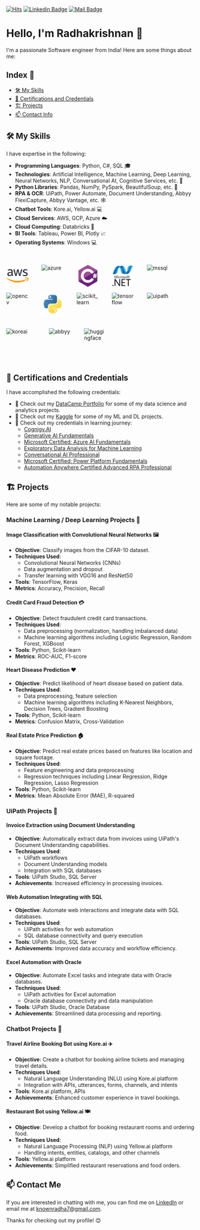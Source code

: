 [![Hits](https://hits.seeyoufarm.com/api/count/incr/badge.svg?url=https%3A%2F%2Fgithub.com%2Fdamodhar918&count_bg=%2379C83D&title_bg=%23555555&icon=steem.svg&icon_color=%23E7E7E7&title=hits&edge_flat=false)](https://github.com/Rkgithub2023)
[![Linkedin Badge](https://img.shields.io/badge/-LinkedIn-blue?logo=Linkedin&logoColor=white&link=https://www.linkedin.com/in/radhakrishnan-r-67474819b/)](https://www.linkedin.com/in/radhakrishnan-r-67474819b)
[![Mail Badge](https://img.shields.io/badge/Gmail-d14836?logo=Gmail&logoColor=white&link=mailto:knownradha7@gmail.com)](mailto:knownradha7@gmail.com)

# Hello, I'm Radhakrishnan 👋

I'm a passionate Software engineer from India! Here are some things about me:

## Index 📑
- [🛠️ My Skills](#%EF%B8%8F-my-skills)
- [🌱 Certifications and Credentials](#-certifications-and-credentials)
- [🏗️ Projects](#%EF%B8%8F-projects)
- [📫 Contact Info](#-contact-me)

## 🛠️ My Skills
I have expertise in the following:

- **Programming Languages**: Python, C#, SQL 🎓
- **Technologies**: Artificial Intelligence, Machine Learning, Deep Learning, Neural Networks, NLP, Conversational AI, Cognitive Services, etc. 🚀
- **Python Libraries**: Pandas, NumPy, PySpark, BeautifulSoup, etc. 🐍
- **RPA & OCR**: UiPath, Power Automate, Document Understanding, Abbyy FlexiCapture, Abbyy Vantage, etc. 🕸️
- **Chatbot Tools**: Kore.ai, Yellow.ai 💻
- **Cloud Services**: AWS, GCP, Azure ☁️
- **Cloud Computing**: Databricks 🚀
- **BI Tools**: Tableau, Power BI, Plotly 📈
- **Operating Systems**: Windows 💻

<br>
<p align="left" style="display: flex; flex-wrap: wrap; gap: 15px;">
    <img src="https://raw.githubusercontent.com/devicons/devicon/master/icons/amazonwebservices/amazonwebservices-original-wordmark.svg" alt="aws" width="60" height="60" style="margin-right: 30;"/> &nbsp;
    <img src="https://www.vectorlogo.zone/logos/microsoft_azure/microsoft_azure-icon.svg" alt="azure" width="60" height="60" style="margin-right: 60"/>  &nbsp;
    <img src="https://raw.githubusercontent.com/devicons/devicon/master/icons/csharp/csharp-original.svg" alt="csharp" width="60" height="60" style="margin-right: 60"/>  &nbsp;
    <img src="https://raw.githubusercontent.com/devicons/devicon/master/icons/dot-net/dot-net-original-wordmark.svg" alt="dotnet" width="60" height="60"/> &nbsp;
    <img src="https://www.svgrepo.com/show/303229/microsoft-sql-server-logo.svg" alt="mssql" width="60" height="60"/> &nbsp;
    <img src="https://www.vectorlogo.zone/logos/opencv/opencv-icon.svg" alt="opencv" width="60" height="60"/> &nbsp;
    <img src="https://raw.githubusercontent.com/devicons/devicon/master/icons/python/python-original.svg" alt="python" width="60" height="60"/> &nbsp;
    <img src="https://upload.wikimedia.org/wikipedia/commons/0/05/Scikit_learn_logo_small.svg" alt="scikit_learn" width="60" height="60"/> &nbsp;
    <img src="https://www.vectorlogo.zone/logos/tensorflow/tensorflow-icon.svg" alt="tensorflow" width="60" height="60"/>&nbsp; 
    <img src="https://encrypted-tbn0.gstatic.com/images?q=tbn:ANd9GcRseqFOJ56MJM5XvU5CpeLzIeGxpvQ9pcoEAA&s" alt="uipath" width="80" height="80"/> &nbsp;
    <img src="https://mma.prnewswire.com/media/2329424/Kore_ai_Logo.jpg?p=facebook" alt="koreai" width="80" height="60"/> &nbsp;
    <img src="https://encrypted-tbn0.gstatic.com/images?q=tbn:ANd9GcSrKmZ_INpUhZmuUkOBN5OPNOfDUmRfIncuEgXA2P76f3s9tmgn72fA55ykwA&s" alt="abbyy" width="60" height="60"/> &nbsp;
    <img src="https://huggingface.co/front/assets/huggingface_logo.svg" alt="huggingface" width="60" height="60"/>
</p>
<br>


## 🌱 Certifications and Credentials
I have accomplished the following credentials:

- 📝 Check out my [DataCamp Portfolio](https://www.datacamp.com/portfolio/knownradha7) for some of my data science and analytics projects.
- 📝 Check out my [Kaggle](https://www.kaggle.com/radhakrishnan07) for some of my ML and DL projects.
- 🔘 Check out my credentials in learning journey:
  - [Cognigy.AI](https://academy.cognigy.com/certificates/17bddqjqlf)
  - [Generative AI Fundamentals](https://credentials.databricks.com/f066a07a-b59b-4b03-a3cf-f6b92a8b121f)
  - [Microsoft Certified: Azure AI Fundamentals](https://learn.microsoft.com/api/credentials/share/en-us/RadhakrishnanR-3474/76FF5E983C3C3E58?sharingId)
  - [Exploratory Data Analysis for Machine Learning](https://www.coursera.org/account/accomplishments/records/A6FF69RD2XY3)
  - [Conversational AI Professional](https://www.credential.net/group/409135)
  - [Microsoft Certified: Power Platform Fundamentals](https://learn.microsoft.com/api/credentials/share/en-us/RadhakrishnanR-3474/B27BD8238EF7B7C6?sharingId=D5B6F5C378A26A6B)
  - [Automation Anywhere Certified Advanced RPA Professional](https://certificates.automationanywhere.com/ae7c9c9d-6a9f-49f8-85d6-93e4a518c090)

## 🏗️ Projects
Here are some of my notable projects:

### Machine Learning / Deep Learning Projects 🧠
#### Image Classification with Convolutional Neural Networks 🖼️
- **Objective**: Classify images from the CIFAR-10 dataset.
- **Techniques Used**:
  - Convolutional Neural Networks (CNNs)
  - Data augmentation and dropout
  - Transfer learning with VGG16 and ResNet50
- **Tools**: TensorFlow, Keras
- **Metrics**: Accuracy, Precision, Recall

#### Credit Card Fraud Detection 💳
- **Objective**: Detect fraudulent credit card transactions.
- **Techniques Used**:
  - Data preprocessing (normalization, handling imbalanced data)
  - Machine learning algorithms including Logistic Regression, Random Forest, XGBoost
- **Tools**: Python, Scikit-learn
- **Metrics**: ROC-AUC, F1-score

#### Heart Disease Prediction ❤️
- **Objective**: Predict likelihood of heart disease based on patient data.
- **Techniques Used**:
  - Data preprocessing, feature selection
  - Machine learning algorithms including K-Nearest Neighbors, Decision Trees, Gradient Boosting
- **Tools**: Python, Scikit-learn
- **Metrics**: Confusion Matrix, Cross-Validation

#### Real Estate Price Prediction 🏠
- **Objective**: Predict real estate prices based on features like location and square footage.
- **Techniques Used**:
  - Feature engineering and data preprocessing
  - Regression techniques including Linear Regression, Ridge Regression, Lasso Regression
- **Tools**: Python, Scikit-learn
- **Metrics**: Mean Absolute Error (MAE), R-squared

### UiPath Projects 🤖
#### Invoice Extraction using Document Understanding
- **Objective**: Automatically extract data from invoices using UiPath's Document Understanding capabilities.
- **Techniques Used**:
  - UiPath workflows
  - Document Understanding models
  - Integration with SQL databases
- **Tools**: UiPath Studio, SQL Server
- **Achievements**: Increased efficiency in processing invoices.

#### Web Automation Integrating with SQL
- **Objective**: Automate web interactions and integrate data with SQL databases.
- **Techniques Used**:
  - UiPath activities for web automation
  - SQL database connectivity and query execution
- **Tools**: UiPath Studio, SQL Server
- **Achievements**: Improved data accuracy and workflow efficiency.

#### Excel Automation with Oracle
- **Objective**: Automate Excel tasks and integrate data with Oracle databases.
- **Techniques Used**:
  - UiPath activities for Excel automation
  - Oracle database connectivity and data manipulation
- **Tools**: UiPath Studio, Oracle Database
- **Achievements**: Streamlined data processing and reporting.

### Chatbot Projects 🤖
#### Travel Airline Booking Bot using Kore.ai ✈️
- **Objective**: Create a chatbot for booking airline tickets and managing travel details.
- **Techniques Used**:
  - Natural Language Understanding (NLU) using Kore.ai platform
  - Integration with APIs, utterances, forms, channels, and intents
- **Tools**: Kore.ai platform, APIs
- **Achievements**: Enhanced customer experience in travel bookings.

#### Restaurant Bot using Yellow.ai 🍽️
- **Objective**: Develop a chatbot for booking restaurant rooms and ordering food.
- **Techniques Used**:
  - Natural Language Processing (NLP) using Yellow.ai platform
  - Handling intents, entities, catalogs, and other channels
- **Tools**: Yellow.ai platform
- **Achievements**: Simplified restaurant reservations and food orders.


## 📫 Contact Me
If you are interested in chatting with me, you can find me on [LinkedIn](https://www.linkedin.com/in/radhakrishnan-r-67474819b) or email me at knownradha7@gmail.com.

Thanks for checking out my profile! 😊
